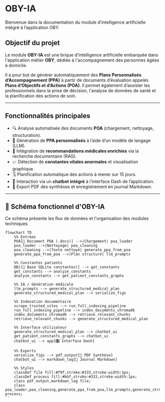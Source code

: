 # OBY-IA

Bienvenue dans la documentation du module d’intelligence artificielle intégré à l’application OBY.

## Objectif du projet

Le module **OBY-IA** est une brique d'intelligence artificielle embarquée dans l'application métier **OBY**, dédiée à l'accompagnement des personnes âgées à domicile.

Il a pour but de générer automatiquement des **Plans Personnalisés d’Accompagnement (PPA)** à partir de documents d’évaluation appelés **Plans d’Objectifs et d’Actions (POA)**. Il permet également d’assister les professionnels dans la prise de décision, l'analyse de données de santé et la planification des actions de soin.

---

## Fonctionnalités principales

- 🔍 Analyse automatisée des documents **POA** (chargement, nettoyage, structuration).
- 🧠 Génération de **PPA personnalisés** à l’aide d’un modèle de langage (LLM).
- 🧾 Intégration de **recommandations médicales enrichies** via la recherche documentaire (RAG).
- 📈 Détection de **constantes vitales anormales** et visualisation graphique.
- 🗓️ Planification automatique des actions à mener sur 15 jours.
- 💬 Interaction via un **chatbot intégré** à l’interface Dash de l’application.
- 📄 Export PDF des synthèses et enregistrement en journal Markdown.

---

## 🧠 Schéma fonctionnel d'OBY-IA

Ce schéma présente les flux de données et l'organisation des modules techniques.

```mermaid
flowchart TD
    %% Entrées
    POA[📄 Document POA (.docx)] -->|Chargement| poa_loader
    poa_loader -->|Nettoyage| poa_cleaning
    poa_cleaning -->|Texte nettoyé| generate_ppa_from_poa
    generate_ppa_from_poa -->|Plan structuré| llm_prompts

    %% Constantes patients
    DB[(🧬 Base SQLite constantes)] --> get_constants
    get_constants --> analyze_constants
    analyze_constants --> get_patient_constants_graphs

    %% IA / Génération médicale
    llm_prompts --> generate_structured_medical_plan
    generate_structured_medical_plan --> serialize_figs

    %% Indexation documentaire
    scrape_trusted_sites --> run_full_indexing_pipeline
    run_full_indexing_pipeline --> index_documents_chromadb
    index_documents_chromadb --> retrieve_relevant_chunks
    retrieve_relevant_chunks --> generate_structured_medical_plan

    %% Interface utilisateur
    generate_structured_medical_plan --> chatbot_ui
    get_patient_constants_graphs --> chatbot_ui
    chatbot_ui --> app[🎛️ Interface Dash]

    %% Exports
    serialize_figs --> pdf_output[📄 PDF Synthèse]
    chatbot_ui --> markdown_log[📝 Journal Markdown]

    %% Styles
    classDef file fill:#f9f,stroke:#333,stroke-width:1px;
    classDef process fill:#bbf,stroke:#333,stroke-width:1px;
    class pdf_output,markdown_log file;
    class poa_loader,poa_cleaning,generate_ppa_from_poa,llm_prompts,generate_structured_medical_plan,serialize_figs,chatbot_ui,get_constants,analyze_constants,get_patient_constants_graphs,scrape_trusted_sites,run_full_indexing_pipeline,index_documents_chromadb,retrieve_relevant_chunks process;
``